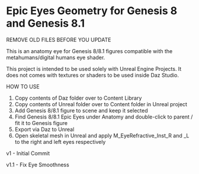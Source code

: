 # Epic Eyes Geometry for Genesis 8 and Genesis 8.1

REMOVE OLD FILES BEFORE YOU UPDATE

This is an anatomy eye for Genesis 8/8.1 figures compatible with the metahumans/digital humans eye shader.

This project is intended to be used solely with Unreal Engine Projects. It does not comes with textures or shaders to be used inside Daz Studio.

HOW  TO USE

1) Copy contents of Daz folder over to Content Library
2) Copy contents of Unreal folder over to Content folder in Unreal project
3) Add Genesis 8/8.1 figure to scene and keep it selected
4) Find Genesis 8/8.1 Epic Eyes under Anatomy and double-click to parent / fit it to Genesis figure
5) Export via Daz to Unreal
6) Open skeletal mesh in Unreal and apply M_EyeRefractive_Inst_R and _L to the right and left eyes respectively

v1 - Initial Commit

v1.1 - Fix Eye Smoothness
